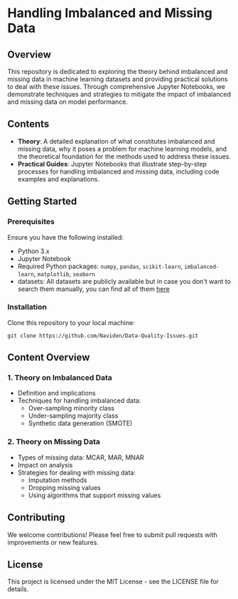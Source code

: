 # Handling Imbalanced and Missing Data

## Overview
This repository is dedicated to exploring the theory behind imbalanced and missing data in machine learning datasets and providing practical solutions to deal with these issues. Through comprehensive Jupyter Notebooks, we demonstrate techniques and strategies to mitigate the impact of imbalanced and missing data on model performance.

## Contents
- **Theory**: A detailed explanation of what constitutes imbalanced and missing data, why it poses a problem for machine learning models, and the theoretical foundation for the methods used to address these issues.
- **Practical Guides**: Jupyter Notebooks that illustrate step-by-step processes for handling imbalanced and missing data, including code examples and explanations.

## Getting Started

### Prerequisites
Ensure you have the following installed:
- Python 3.x
- Jupyter Notebook
- Required Python packages: `numpy`, `pandas`, `scikit-learn`, `imbalanced-learn`, `matplotlib`, `seaborn`
- datasets: All datasets are publicly available but in case you don't want to search them manually, you can find all of them [here](https://drive.google.com/drive/folders/14Y_56VWmdn1OpYGDhdQSSKIo8iiZUJ8V?usp=sharing)

### Installation
Clone this repository to your local machine:
```
git clone https://github.com/Naviden/Data-Quality-Issues.git
```

## Content Overview

### 1. Theory on Imbalanced Data
- Definition and implications
- Techniques for handling imbalanced data:
  - Over-sampling minority class
  - Under-sampling majority class
  - Synthetic data generation (SMOTE)

### 2. Theory on Missing Data
- Types of missing data: MCAR, MAR, MNAR
- Impact on analysis
- Strategies for dealing with missing data:
  - Imputation methods
  - Dropping missing values
  - Using algorithms that support missing values

## Contributing
We welcome contributions! Please feel free to submit pull requests with improvements or new features.

## License
This project is licensed under the MIT License - see the LICENSE file for details.
